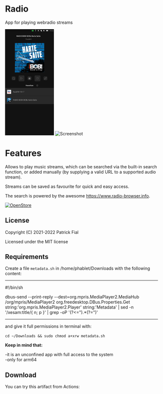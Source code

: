 # Radio

App for playing webradio streams

<p float="left">
<img title="Screenshot" alt="Screenshot" width="32%" src="screenshots/screenshot1.png">
<img title="Screenshot" alt="Screenshot" width="32%" src="screenshots/screenshot2.png">
</p>

# Features

Allows to play music streams, which can be searched via the built-in search function, or added manually (by supplying a valid URL to a supported audio stream).

Streams can be saved as favourite for quick and easy access.

The search is powered by the awesome https://www.radio-browser.info.

[![OpenStore](https://open-store.io/badges/en_US.png)](https://open-store.io/app/radio.s710)

## License

Copyright (C) 2021-2022 Patrick Fial

Licensed under the MIT license

## Requirements

Create a file `metadata.sh` in /home/phablet/Downloads with the following content:    

-----------------------------------------------------------

#!/bin/sh

dbus-send --print-reply --dest=org.mpris.MediaPlayer2.MediaHub /org/mpris/MediaPlayer2 org.freedesktop.DBus.Properties.Get string:'org.mpris.MediaPlayer2.Player' string:'Metadata' | sed -n '/xesam:title/{ n; p }' | grep -oP '(?<=\").*(?=\")'

-----------------------------------------------------------

and give it full permissions in terminal with:

`cd ~/Downloads && sudo chmod a+xrw metadata.sh`

**Keep in mind that:**
  
-it is an unconfined app with full access to the system  
-only for arm64  

## Download

You can try this artifact from Actions:


